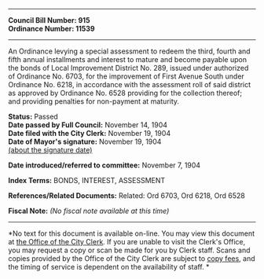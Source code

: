 * * * * *  
  
**Council Bill Number: [](#h0)[](#h2)915**   
**Ordinance Number: 11539**  
  
* * * * *  
  
An Ordinance levying a special assessment to redeem the third, fourth and fifth annual installments and interest to mature and become payable upon the bonds of Local Improvement District No. 289, issued under authorized of Ordinance No. 6703, for the improvement of First Avenue South under Ordinance No. 6218, in accordance with the assessment roll of said district as approved by Ordinance No. 6528 providing for the collection thereof; and providing penalties for non-payment at maturity.  
  
**Status:** Passed   
**Date passed by Full Council:** November 14, 1904   
**Date filed with the City Clerk:** November 19, 1904   
**Date of Mayor's signature:** November 19, 1904   
[(about the signature date)](/~public/approvaldate.htm)   
  
  
**Date introduced/referred to committee:** November 7, 1904   
  
**Index Terms:** BONDS, INTEREST, ASSESSMENT  
  
**References/Related Documents:** Related: Ord 6703, Ord 6218, Ord 6528  
  
**Fiscal Note:** *(No fiscal note available at this time)*  
  
* * * * *  
  
*No text for this document is available on-line. You may view this document at [the Office of the City Clerk](http://www.seattle.gov/leg/clerk/contactUs.htm). If you are unable to visit the Clerk's Office, you may request a copy or scan be made for you by Clerk staff. Scans and copies provided by the Office of the City Clerk are subject to [copy fees](http://clerk.seattle.gov/~public/clerkfees.htm), and the timing of service is dependent on the availability of staff. *  
  
  
